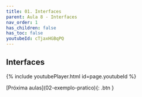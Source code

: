 ```yaml
---
title: 01. Interfaces
parent: Aula 8 - Interfaces
nav_order: 1
has_children: false
has_toc: false
youtubeId: cTjaxHGBqPQ
---
```


## Interfaces

{% include youtubePlayer.html id=page.youtubeId %}


<span class="fs-3 float-right">
[Próxima aulas](02-exemplo-pratico){: .btn }
</span>
